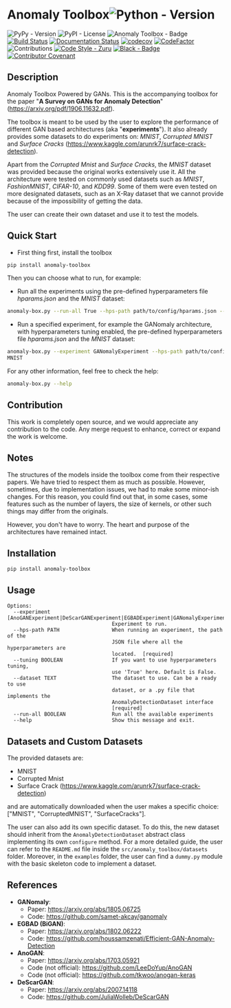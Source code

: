 # Anomaly Toolbox![Python - Version](https://img.shields.io/pypi/pyversions/anomaly_toolbox.svg)
![PyPy - Version](https://badge.fury.io/py/anomaly_toolbox.svg)
![PyPI - License](https://img.shields.io/pypi/l/anomaly_toolbox.svg)
![Anomaly Toolbox - Badge](https://img.shields.io/badge/package-anomaly-toolbox-brightgreen.svg)
[![Build Status](https://img.shields.io/travis/zurutech/anomaly-toolbox.svg)](https://travis-ci.org/zurutech/anomaly-toolbox)
[![Documentation Status](https://readthedocs.org/projects/anomaly-toolbox/badge/?version=latest)](https://anomaly-toolbox.readthedocs.io/en/latest/?badge=latest)
[![codecov](https://codecov.io/gh/zurutech/anomaly-toolbox/branch/master/graph/badge.svg)](https://codecov.io/gh/zurutech/anomaly-toolbox)
[![CodeFactor](https://www.codefactor.io/repository/github/zurutech/anomaly-toolbox/badge)](https://www.codefactor.io/repository/github/zurutech/anomaly-toolbox)![Contributions](https://img.shields.io/badge/contributions-welcome-brightgreen.svg?style=flat)
[![Code Style - Zuru](https://img.shields.io/badge/codestyle-zuru-red)](https://github.com/zurutech/styleguide)
[![Black - Badge](https://img.shields.io/badge/code%20style-black-000000.svg)](https://github.com/python/black)
[![Contributor Covenant](https://img.shields.io/badge/Contributor%20Covenant-v1.4%20adopted-ff69b4.svg)](CODE_OF_CONDUCT.md)

## Description

Anomaly Toolbox Powered by GANs. This is the accompanying toolbox for the paper "**A 
Survey on GANs for Anomaly Detection**" (https://arxiv.org/pdf/1906.11632.pdf).

The toolbox is meant to be used by the user to explore the performance of different GAN based 
architectures (aka "**experiments**"). It also already provides some datasets to do experiments 
on: 
_MNIST_, 
_Corrupted 
MNIST_ and _Surface Cracks_ 
(https://www.kaggle.com/arunrk7/surface-crack-detection). 

Apart from the _Corrupted Mnist_ and _Surface Cracks_, the _MNIST_ dataset was provided because the 
original works extensively use it. All the architecture were tested on commonly used datasets such 
as _MNIST_, _FashionMNIST_, _CIFAR-10_, and _KDD99_. Some of them were even tested on more 
designated datasets, such as an X-Ray dataset that we cannot provide because of the impossibility 
of getting the data. 

The user can create their own dataset and use it to test the models.

## Quick Start

* First thing first, install the toolbox

```bash 
pip install anomaly-toolbox
```

Then you can choose what to run, for example:

* Run all the experiments using the pre-defined hyperparameters file _hparams.json_ and the _MNIST_ 
dataset:

```bash
anomaly-box.py --run-all True --hps-path path/to/config/hparams.json --dataset MNIST 
```

* Run a specified experiment, for example the GANomaly architecture, with hyperparameters tuning 
enabled, the pre-defined hyperparameters file _hparams.json_ and the _MNIST_ 
dataset:

```bash
anomaly-box.py --experiment GANomalyExperiment --hps-path path/to/config/hparams.json --dataset 
MNIST 
```

For any other information, feel free to check the help:

```bash 
anomaly-box.py --help
```

## Contribution

This work is completely open source, and we would appreciate any contribution to the code. Any merge 
request to enhance, correct or expand the work is welcome.

## Notes

The structures of the models inside the toolbox come from their respective papers. We have tried to 
respect them as much as possible. However, sometimes, due to implementation issues, we had to make 
some minor-ish changes. For this reason, you could find out that, in some cases, some features 
such as the number of layers, the size of kernels, or other such things may differ from the 
originals. 

However, you don't have to worry. The heart and purpose of the architectures have remained intact.

## Installation

```console
pip install anomaly-toolbox
```

## Usage

```
Options:
  --experiment [AnoGANExperiment|DeScarGANExperiment|EGBADExperiment|GANomalyExperiment]
                                  Experiment to run.
  --hps-path PATH                 When running an experiment, the path of the
                                  JSON file where all the hyperparameters are
                                  located.  [required]
  --tuning BOOLEAN                If you want to use hyperparameters tuning,
                                  use 'True' here. Default is False.
  --dataset TEXT                  The dataset to use. Can be a ready to use
                                  dataset, or a .py file that implements the
                                  AnomalyDetectionDataset interface
                                  [required]
  --run-all BOOLEAN               Run all the available experiments
  --help                          Show this message and exit.
```

## Datasets and Custom Datasets

The provided datasets are:

* MNIST 
* Corrupted Mnist
* Surface Crack (https://www.kaggle.com/arunrk7/surface-crack-detection)

and are automatically downloaded when the user makes a specific choice: ["MNIST", 
"CorruptedMNIST", "SurfaceCracks"].

The user can also add its own specific dataset. To do this, the new dataset should inherit from the `AnomalyDetectionDataset` abstract class implementing its own `configure` method. For a more detailed guide, the user can refer to the `README.md` file inside the `src/anomaly_toolbox/datasets` folder. Moreover, in the `examples` folder, the user can find a `dummy.py` module with the basic skeleton code to implement a dataset.

## References

- **GANomaly**:
    - Paper: https://arxiv.org/abs/1805.06725
    - Code: https://github.com/samet-akcay/ganomaly
- **EGBAD (BiGAN)**:
    - Paper: https://arxiv.org/abs/1802.06222
    - Code: https://github.com/houssamzenati/Efficient-GAN-Anomaly-Detection
- **AnoGAN**:
    - Paper: https://arxiv.org/abs/1703.05921
    - Code (not official): https://github.com/LeeDoYup/AnoGAN
    - Code (not official): https://github.com/tkwoo/anogan-keras
- **DeScarGAN**:
    - Paper: https://arxiv.org/abs/2007.14118
    - Code: https://github.com/JuliaWolleb/DeScarGAN
